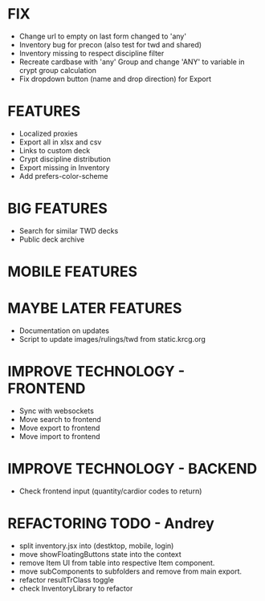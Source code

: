 # FIX
- Change url to empty on last form changed to 'any'
- Inventory bug for precon (also test for twd and shared)
- Inventory missing to respect discipline filter
- Recreate cardbase with 'any' Group and change 'ANY' to variable in crypt group calculation
- Fix dropdown button (name and drop direction) for Export

# FEATURES
- Localized proxies
- Export all in xlsx and csv
- Links to custom deck
- Crypt discipline distribution
- Export missing in Inventory
- Add prefers-color-scheme

# BIG FEATURES
- Search for similar TWD decks
- Public deck archive

# MOBILE FEATURES

# MAYBE LATER FEATURES
- Documentation on updates
- Script to update images/rulings/twd from static.krcg.org

# IMPROVE TECHNOLOGY - FRONTEND
- Sync with websockets
- Move search to frontend
- Move export to frontend
- Move import to frontend

# IMPROVE TECHNOLOGY - BACKEND
- Check frontend input (quantity/cardior codes to return)

# REFACTORING TODO - Andrey
- split inventory.jsx into (destktop, mobile, login)
- move showFloatingButtons state into the context
- remove Item UI from table into respective Item component.
- move subComponents to subfolders and remove from main export.
- refactor resultTrClass toggle
- check InventoryLibrary to refactor
